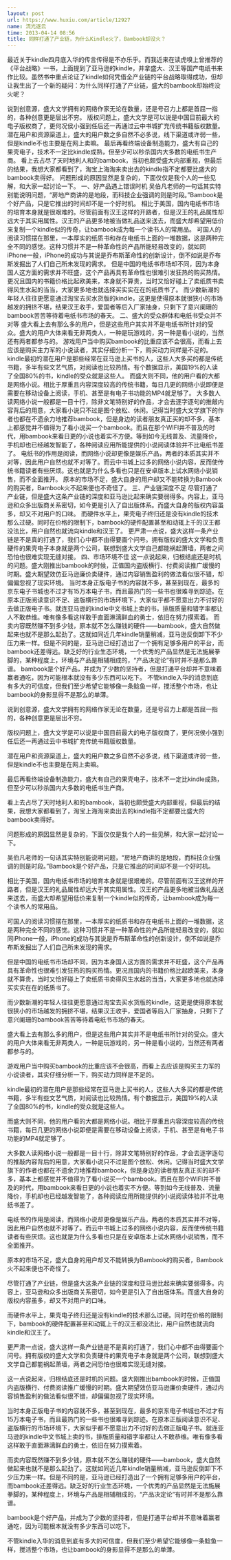 ```yaml
---
layout: post
url: https://www.huxiu.com/article/12927
name: 流光逐云
time: 2013-04-14 08:56
title: 同样打通了产业链，为什么Kindle火了，Bambook却没火？
---
```

最近关于kindle四月底入华的传言传得是不亦乐乎。而我近来在读虎嗅上曾推荐的《平台战略》一书，上面提到了亚马逊的kindle，并拿盛大、汉王等国产电纸书来作比较。虽然书中重点论证了kindle如何凭借全产业链的平台战略取得成功，但却让我生出了一个新的疑问：为什么同样打通了产业链，盛大的bambook却始终没火呢？

说到创意源，盛大文学拥有的网络作家无论在数量，还是号召力上都是首屈一指的，各种创意更是层出不穷。 版权问题上，盛大文学是可以说是中国目前最大的电子版权商了，更何况侯小强到任后还一再通过云中书城扩充传统书籍版权数量。 潜在用户和资源渠道上，盛大的用户数之多自然不必多说，线下渠道或许弱一些，但是kindle不也主要是在网上卖嘛。 最后再看终端设备制造能力，盛大有自己的果壳电子，技术不一定比kindle成熟，但至少可以秒杀国内大多数的电纸书生产商。 看上去占尽了天时地利人和的bambook，当初也颇受盛大内部重视，但最后的结果，我想大家都看到了，淘宝上海淘来卖出去的kindle指不定都要比盛大的bambook卖得好。 问题形成的原因显然是复杂的，下面仅仅是我个人的一些见解，和大家一起讨论一下。 一、好产品遇上错误时机 吴伯凡老师的一句话其实特别能说明问题，“房地产商讲的是地段，而科技企业强调的则是时段。”Bambook是个好产品，只是它推出的时间却不是一个好时机。 相比于美国，国内电纸书市场的培育本身就是很艰难的。尽管前面有汉王这样的开路者，但是汉王的礼品属性却远大于其实用属性。汉王的产品更多地被当做礼品送来送去，而盛大却希望用低价来复制一个kindle似的传奇，让bambook成为每一个读书人的常用品。 可国人的阅读习惯摆在那里，一本厚实的纸质书和存在电纸书上面的一堆数据，这是两种完全不同的感觉。这种习惯并不是一种革命性的产品所能轻易改变的，就如同iPhone一般，iPhone的成功与其说是乔布斯革命性的创新设计，倒不如说是乔布斯发掘出了人们自己所未发现的需求。 但是中国的电纸书市场却不同，因为本身国人这方面的需求并不旺盛，这个产品再具有革命性也很难引发狂热的购买热情。更况且国内的书籍价格比起欧美来，本身就不算贵，当时又恰好碰上了卖纸质书卖得风生水起的当当，大家更多地也就选择买实实在在的纸质书了。 而少数新潮的年轻人往往更愿意通过淘宝去买水货版的kindle，这更是使得原本就很狭小的市场越发的拥挤不堪，结果汉王收手，爱国者等后入厂家抽身，只剩下了意兴阑珊的bambook苦苦等待着电纸书市场的春天。 二、盛大的受众群体和电纸书受众并不对等 盛大看上去有那么多的用户，但是这些用户其实并不是电纸书所针对的受众。盛大的用户大体来看无非两类人，一种是玩游戏的，另一种是看小说的，当然还有两者都参与的。 游戏用户当中购买bambook的比重应该不会很高，而看上去应该是购买主力军的小说读者，其实仔细分析一下，购买动力同样是不足的。 kindle最初的潜在用户是那些经常在亚马逊上买书的人，这些人大多买的都是传统书籍，多半有些文艺气质，对阅读也比较热情。有个数据显示，美国19%的人读了全国80%的书，kindle的受众就是这些人。 而盛大则不同，他的用户看的大都是网络小说。相比于厚重且内容深度较高的传统书籍，每日几更的网络小说即便是需要在移动设备上阅读，手机、甚至是有电子书功能的MP4就足够了。 大多数人读网络小说一般都是一目十行，除非文笔特别好的作品，才会去逐字逐句的推敲内容背后的用意，大家看小说只不过是图个放松、休闲。记得当时盛大文学旗下的作者也都在不遗余力地推荐bambook，但是身边的读者朋友真正买的却不多，基本上都感觉并不值得为了看小说买一个bambook。而且在那个WIFI并不普及的时代，用bambook来看日更的小说也着实不方便。等到如今无线普及、流量降价，手机却也已经越发智能了，各种阅读应用所能提供的小说阅读体验并不比电纸书差了。 电纸书的作用是阅读，而网络小说却更像是娱乐产品，两者的本质其实并不对等，因此用户自然也就不对等了。而云中书城上过多的网络小说内容，反而使传统书籍读者有些厌烦。这也就是为什么多看也只是在安卓版本上试水网络小说销售，而不全面推开。 原本的市场不足，盛大自身的用户却又不能转换为Bambook的购买者，Bambook火不起来便也不奇怪了。 三、产业链深度不足 尽管打通了产业链，但是盛大这条产业链的深度和亚马逊比起来确实要弱得多。内容上，亚马逊和众多出版商关系密切，如今更是引入了自出版体系。而盛大自身的版权内容虽多，却又不对用户的口味。 而硬件水平上，果壳电子终归还是没有kindle的技术那么过硬。同时在价格的限制下，bambook的硬件配置甚至和动辄上千的汉王都没法比，用户自然也就流向kindle和汉王了。 更严肃一点说，盛大这样一条产业链是不是真的打通了，我们心中都不由得要画个问号。拥有版权的盛大文学和负责硬件的果壳电子本身就是两个公司，联想到盛大文学自己都能祸起萧墙，两者之间恐怕也很难实现无缝对接。 四、市场环境不佳 这一点说起来，归根结底还是时机的问题。盛大刚推出bambook的时候，正值国内盗版横行、付费阅读推广缓慢的时期。盛大期望效仿亚马逊廉价卖硬件，通过内容销售盈利的做法看似很不错，却偏偏忽视了现实环境。 当时本身正版电子书的内容就不多，甚至到现在，最多的京东电子书城也不过才有15万本电子书，而且最热门的一些书也很难寻到踪迹。在原本正版阅读意识不足、盗版横行的市场环境下，大家似乎都不愿意出力不讨好的去做正版电子书。就连亚马逊的kindle中文书城上卖的书，排版质量和错字率都让人不敢恭维。唯有像多看这样敢于直面淋漓鲜血的勇士，依旧在努力摸索着。 而卖内容既然赚不到多少钱，原本就不怎么赚钱的硬件——bambook，盛大自然做起来也就不是那么起劲了。这就如同近几年kindle销量稍减，亚马逊反倒卸下不少压力来一样。但是不同的是，亚马逊已经打造出了一个拥有足够多用户的平台，而bambook还差得远。缺乏好的行业生态环境，一个优秀的产品显然是无法施展拳脚的，某种程度上，环境与产品是相辅相成的，“产品决定论”有时并不是那么靠谱。 bambook是个好产品，并成为了少数的坚持者，但是打通平台却并不意味着赢者通吃，因为可能根本就没有多少东西可以吃下。 不管kindle入华的消息到底有多大的可信度，但我们至少希望它能够像一条鲶鱼一样，搅活整个市场，也让bambook的身影显得不是那么的单薄。

说到创意源，盛大文学拥有的网络作家无论在数量，还是号召力上都是首屈一指的，各种创意更是层出不穷。

版权问题上，盛大文学是可以说是中国目前最大的电子版权商了，更何况侯小强到任后还一再通过云中书城扩充传统书籍版权数量。

潜在用户和资源渠道上，盛大的用户数之多自然不必多说，线下渠道或许弱一些，但是kindle不也主要是在网上卖嘛。

最后再看终端设备制造能力，盛大有自己的果壳电子，技术不一定比kindle成熟，但至少可以秒杀国内大多数的电纸书生产商。

看上去占尽了天时地利人和的bambook，当初也颇受盛大内部重视，但最后的结果，我想大家都看到了，淘宝上海淘来卖出去的kindle指不定都要比盛大的bambook卖得好。

问题形成的原因显然是复杂的，下面仅仅是我个人的一些见解，和大家一起讨论一下。

吴伯凡老师的一句话其实特别能说明问题，“房地产商讲的是地段，而科技企业强调的则是时段。”Bambook是个好产品，只是它推出的时间却不是一个好时机。

相比于美国，国内电纸书市场的培育本身就是很艰难的。尽管前面有汉王这样的开路者，但是汉王的礼品属性却远大于其实用属性。汉王的产品更多地被当做礼品送来送去，而盛大却希望用低价来复制一个kindle似的传奇，让bambook成为每一个读书人的常用品。

可国人的阅读习惯摆在那里，一本厚实的纸质书和存在电纸书上面的一堆数据，这是两种完全不同的感觉。这种习惯并不是一种革命性的产品所能轻易改变的，就如同iPhone一般，iPhone的成功与其说是乔布斯革命性的创新设计，倒不如说是乔布斯发掘出了人们自己所未发现的需求。

但是中国的电纸书市场却不同，因为本身国人这方面的需求并不旺盛，这个产品再具有革命性也很难引发狂热的购买热情。更况且国内的书籍价格比起欧美来，本身就不算贵，当时又恰好碰上了卖纸质书卖得风生水起的当当，大家更多地也就选择买实实在在的纸质书了。

而少数新潮的年轻人往往更愿意通过淘宝去买水货版的kindle，这更是使得原本就很狭小的市场越发的拥挤不堪，结果汉王收手，爱国者等后入厂家抽身，只剩下了意兴阑珊的bambook苦苦等待着电纸书市场的春天。

盛大看上去有那么多的用户，但是这些用户其实并不是电纸书所针对的受众。盛大的用户大体来看无非两类人，一种是玩游戏的，另一种是看小说的，当然还有两者都参与的。

游戏用户当中购买bambook的比重应该不会很高，而看上去应该是购买主力军的小说读者，其实仔细分析一下，购买动力同样是不足的。

kindle最初的潜在用户是那些经常在亚马逊上买书的人，这些人大多买的都是传统书籍，多半有些文艺气质，对阅读也比较热情。有个数据显示，美国19%的人读了全国80%的书，kindle的受众就是这些人。

而盛大则不同，他的用户看的大都是网络小说。相比于厚重且内容深度较高的传统书籍，每日几更的网络小说即便是需要在移动设备上阅读，手机、甚至是有电子书功能的MP4就足够了。

大多数人读网络小说一般都是一目十行，除非文笔特别好的作品，才会去逐字逐句的推敲内容背后的用意，大家看小说只不过是图个放松、休闲。记得当时盛大文学旗下的作者也都在不遗余力地推荐bambook，但是身边的读者朋友真正买的却不多，基本上都感觉并不值得为了看小说买一个bambook。而且在那个WIFI并不普及的时代，用bambook来看日更的小说也着实不方便。等到如今无线普及、流量降价，手机却也已经越发智能了，各种阅读应用所能提供的小说阅读体验并不比电纸书差了。

电纸书的作用是阅读，而网络小说却更像是娱乐产品，两者的本质其实并不对等，因此用户自然也就不对等了。而云中书城上过多的网络小说内容，反而使传统书籍读者有些厌烦。这也就是为什么多看也只是在安卓版本上试水网络小说销售，而不全面推开。

原本的市场不足，盛大自身的用户却又不能转换为Bambook的购买者，Bambook火不起来便也不奇怪了。

尽管打通了产业链，但是盛大这条产业链的深度和亚马逊比起来确实要弱得多。内容上，亚马逊和众多出版商关系密切，如今更是引入了自出版体系。而盛大自身的版权内容虽多，却又不对用户的口味。

而硬件水平上，果壳电子终归还是没有kindle的技术那么过硬。同时在价格的限制下，bambook的硬件配置甚至和动辄上千的汉王都没法比，用户自然也就流向kindle和汉王了。

更严肃一点说，盛大这样一条产业链是不是真的打通了，我们心中都不由得要画个问号。拥有版权的盛大文学和负责硬件的果壳电子本身就是两个公司，联想到盛大文学自己都能祸起萧墙，两者之间恐怕也很难实现无缝对接。

这一点说起来，归根结底还是时机的问题。盛大刚推出bambook的时候，正值国内盗版横行、付费阅读推广缓慢的时期。盛大期望效仿亚马逊廉价卖硬件，通过内容销售盈利的做法看似很不错，却偏偏忽视了现实环境。

当时本身正版电子书的内容就不多，甚至到现在，最多的京东电子书城也不过才有15万本电子书，而且最热门的一些书也很难寻到踪迹。在原本正版阅读意识不足、盗版横行的市场环境下，大家似乎都不愿意出力不讨好的去做正版电子书。就连亚马逊的kindle中文书城上卖的书，排版质量和错字率都让人不敢恭维。唯有像多看这样敢于直面淋漓鲜血的勇士，依旧在努力摸索着。

而卖内容既然赚不到多少钱，原本就不怎么赚钱的硬件——bambook，盛大自然做起来也就不是那么起劲了。这就如同近几年kindle销量稍减，亚马逊反倒卸下不少压力来一样。但是不同的是，亚马逊已经打造出了一个拥有足够多用户的平台，而bambook还差得远。缺乏好的行业生态环境，一个优秀的产品显然是无法施展拳脚的，某种程度上，环境与产品是相辅相成的，“产品决定论”有时并不是那么靠谱。

bambook是个好产品，并成为了少数的坚持者，但是打通平台却并不意味着赢者通吃，因为可能根本就没有多少东西可以吃下。

不管kindle入华的消息到底有多大的可信度，但我们至少希望它能够像一条鲶鱼一样，搅活整个市场，也让bambook的身影显得不是那么的单薄。

